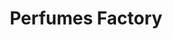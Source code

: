 ---
title: "Perfumes Factory"
url: /caracas/perfumes-factory-av-francisco-de-miranda-3/
shop: perfumería
---